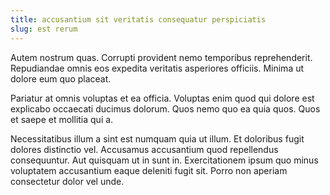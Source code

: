 ```yaml
---
title: accusantium sit veritatis consequatur perspiciatis
slug: est rerum
---
```


Autem nostrum quas. Corrupti provident nemo temporibus reprehenderit. Repudiandae omnis eos expedita veritatis asperiores officiis. Minima ut dolore eum quo placeat.

Pariatur at omnis voluptas et ea officia. Voluptas enim quod qui dolore est explicabo occaecati ducimus dolorum. Quos nemo quo ea quia quos. Quos et saepe et mollitia qui a.

Necessitatibus illum a sint est numquam quia ut illum. Et doloribus fugit dolores distinctio vel. Accusamus accusantium quod repellendus consequuntur. Aut quisquam ut in sunt in. Exercitationem ipsum quo minus voluptatem accusantium eaque deleniti fugit sit. Porro non aperiam consectetur dolor vel unde.
